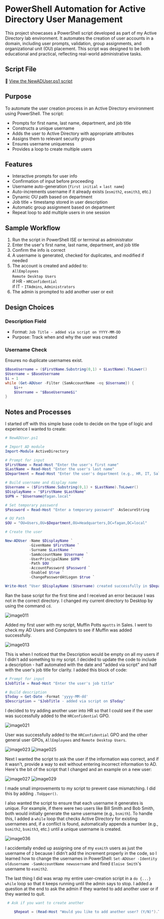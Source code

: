 # PowerShell Automation for Active Directory User Management

This project showcases a PowerShell script developed as part of my Active Directory lab environment. It automates the creation of user accounts in a domain, including user prompts, validation, group assignments, and organizational unit (OU) placement. This script was designed to be both educational and practical, reflecting real-world administrative tasks.     


## Script File
📄 [View the NewADUser.ps1 script](./NewADUser.ps1)


## Purpose

To automate the user creation process in an Active Directory environment using PowerShell. The script:      
- Prompts for first name, last name, department, and job title
- Constructs a unique username
- Adds the user to Active Directory with appropriate attributes
- Assigns them to relevant security groups
- Ensures username uniqueness
- Provides a loop to create multiple users


## Features

- Interactive prompts for user info
- Confirmation of input before proceeding
- Username auto-generation (`first initial` + `last name`)
- Auto-increments username if it already exists (`esmith2`, `esmith3`, etc.)
- Dynamic OU path based on department
- Job title + timestamp stored in user description
- Automatic group assignment based on department
- Repeat loop to add multiple users in one session


## Sample Workflow

1. Run the script in PowerShell ISE or terminal as administrator
2. Enter the user's first name, last name, department, and job title
3. Confirm the info is correct
4. A username is generated, checked for duplicates, and modified if needed
5. The account is created and added to:      
   `AllEmployees`      
   `Remote Desktop Users`     
    if HR - `HRConfidential`      
    if IT - `ITAdmins`, `Administrators`      
6. The admin is prompted to add another user or exit


## Design Choices

### Description Field
- Format: `Job Title - added via script on YYYY-MM-DD`
- Purpose: Track when and why the user was created

### Username Check
Ensures no duplicate usernames exist.
```powershell
$BaseUsername = ($FirstName.Substring(0,1) + $LastName).ToLower()
$Username = $BaseUsername
$i = 1
while (Get-ADUser -Filter {SamAccountName -eq $Username}) {
    $i++
    $Username = "$BaseUsername$i"
}
```


## Notes and Processes

I started off with this simple base code to decide on the type of logic and experience I wanted to create:
```powershell
# NewADUser.ps1

# Import AD module
Import-Module ActiveDirectory

# Prompt for input
$FirstName = Read-Host "Enter the user's first name"
$LastName = Read-Host "Enter the user's last name"
$Department = Read-Host "Enter the user's department (e.g., HR, IT, Sales)"

# Build username and display name
$Username = ($FirstName.Substring(0,1) + $LastName).ToLower()
$DisplayName = "$FirstName $LastName"
$UPN = "$Username@fagan.local"

# Set temporary password
$Password = Read-Host "Enter a temporary password" -AsSecureString

# OU Path
$OU = "OU=Users,OU=$Department,OU=Headquarters,DC=fagan,DC=local"

# Create the user

New-ADUser -Name $DisplayName `
           -GivenName $FirstName `
           -Surname $LastName `
           -SamAccountName $Username `
           -UserPrincipalName $UPN `
           -Path $OU `
           -AccountPassword $Password `
           -Enabled $true `
           -ChangePasswordAtLogon $true `

Write-Host "User $DisplayName ($Username) created successfully in $Department OU."
```

Ran the base script for the first time and I received an error because I was not in the correct directory. I changed my current directory to Desktop by using the command `cd`.     

![image011](./powershell-scripts/images/image011.png)       

Added my first user with my script, Muffin Potts `mpotts` in Sales. I went to check my AD Users and Computers to see if Muffin was added successfully.     

![image013](images/image013.png)      

This is when I noticed that the Description would be empty on all my users if I didn't add something to my script. I decided to update the code to include a description - half automated with the date and "added via script" and half with the user's job title for clarity. I added this block of code:

```powershell
# Prompt for input
$JobTitle = Read-Host "Enter the user's job title"

# Build description
$Today = Get-Date -Format 'yyyy-MM-dd'
$Description = "$JobTitle - added via script on $Today"
```

I decided to try adding another user into HR so that I could see if the user was successfully added to the `HRConfidential` GPO.

![image021](images/image021.png)     

User was successfully added to the `HRConfidential` GPO and the other general user GPOs, `AllEmployees` and `Remote Desktop Users`.

![image023](images/image023.png) ![image025](images/image025.png)     


Next I wanted the script to ask the user if the information was correct, and if it wasn't, provide a way to exit without entering incorrect information to AD. Here's the bit of the script that I changed and an example on a new user:      

![image027](images/image027.png) ![image029](images/image029.png)     


I made small improvements to my script to prevent case mismatching. I did this by adding `.ToUpper()`.     

I also wanted the script to ensure that each username it generates is unique. For example, if there were two users like Bill Smith and Bob Smith, both would initially generate the same username (e.g., `bsmith`). To handle this, I added a `while` loop that checks Active Directory for existing usernames and, if a conflict is found, automatically appends a number (e.g., `bsmith2`, `bsmith3`, etc.) until a unique username is created.     

![image036](images/image036.gif)     

I accidentally ended up assigning one of my `esmith` users as just the username of `2` because I didn't add the increment properly in the code, so I learned how to change the usernames in PowerShell: `Set-ADUser -Identity oldusername -SamAccountName newusername` and fixed `Eloise Smith`'s username to `esmith2`.     

The last thing I did was wrap my entire user-creation script in a `do {...} while` loop so that it keeps running until the admin says to stop. I added a question at the end to ask the admin if they wanted to add another user or if they wanted to quit.

```powershell
 # Ask if you want to create another

    $Repeat = (Read-Host "Would you like to add another user? (Y/N)").ToUpper()
```
